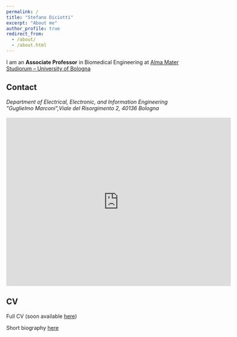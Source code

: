 ```yaml
---
permalink: /
title: "Stefano Diciotti"
excerpt: "About me"
author_profile: true
redirect_from: 
  - /about/
  - /about.html
---
```



I am an **Associate Professor** in Biomedical Engineering at [Alma Mater Studiorum – University of Bologna](https://www.unibo.it/en/homepage)


## Contact

<address>
  Department of Electrical, Electronic, and Information Engineering "Guglielmo Marconi",Viale del Risorgimento 2, 40136 Bologna
</address>
<br>
<!-- ([see on Google Maps](https://goo.gl/maps/5JmzYNJTt8hZufbZA)) -->

<iframe src="https://goo.gl/maps/YPNHz1wy7xi4LZ3u6" width="600" height="450" frameborder="0" style="border:0;" allowfullscreen="" aria-hidden="false" tabindex="0"></iframe>



## CV

Full CV (soon available [here](#))

Short biography [here](files/biography.txt)


